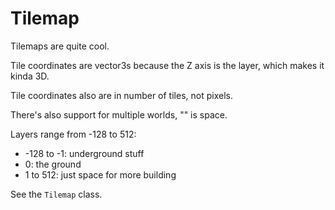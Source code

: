 # Tilemap

Tilemaps are quite cool.

Tile coordinates are vector3s because the Z axis is the layer, which makes it kinda 3D.

Tile coordinates also are in number of tiles, not pixels.

There's also support for multiple worlds, "" is space.

Layers range from -128 to 512:
- -128 to -1: underground stuff
- 0: the ground
- 1 to 512: just space for more building

See the `Tilemap` class.